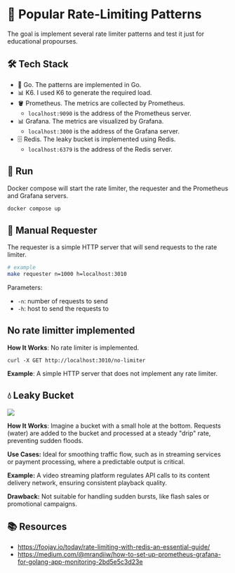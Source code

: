 # 🚦 Popular Rate-Limiting Patterns

The goal is implement several rate limiter patterns and test it just for educational propourses.

## 🛠️ Tech Stack

- 🔷 Go. The patterns are implemented in Go.
- 📊 K6. I used K6 to generate the required load.
- 🪣 Prometheus. The metrics are collected by Prometheus.
  - `localhost:9090` is the address of the Prometheus server.
- 📊 Grafana. The metrics are visualized by Grafana.
  - `localhost:3000` is the address of the Grafana server.
- 🗄️ Redis. The leaky bucket is implemented using Redis.
  - `localhost:6379` is the address of the Redis server.

## 🚀 Run

Docker compose will start the rate limiter, the requester and the Prometheus and Grafana servers.

```bash
docker compose up
```

## 🔄 Manual Requester

The requester is a simple HTTP server that will send requests to the rate limiter.

```bash
# example
make requester n=1000 h=localhost:3010
```

Parameters:

- `-n`: number of requests to send
- `-h`: host to send the requests to

## No rate limitter implemented

**How It Works**: No rate limiter is implemented.

```
curl -X GET http://localhost:3010/no-limiter
```

**Example**: A simple HTTP server that does not implement any rate limiter.



## 💧 Leaky Bucket

![](https://cdn-images-1.medium.com/max/2160/1*UioRG8-qID51i0rEOPVh-w.gif)

**How It Works**: Imagine a bucket with a small hole at the bottom. Requests (water) are added to the bucket and processed at a steady "drip" rate, preventing sudden floods.

**Use Cases:** Ideal for smoothing traffic flow, such as in streaming services or payment processing, where a predictable output is critical.

**Example:** A video streaming platform regulates API calls to its content delivery network, ensuring consistent playback quality.

**Drawback:** Not suitable for handling sudden bursts, like flash sales or promotional campaigns.

## 📚 Resources

- https://foojay.io/today/rate-limiting-with-redis-an-essential-guide/
- https://medium.com/@mrandiiw/how-to-set-up-prometheus-grafana-for-golang-app-monitoring-2bd5e5c3d23e
